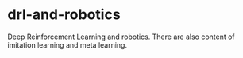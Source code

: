 # drl-and-robotics
Deep Reinforcement Learning and robotics. There are also content of imitation learning and meta learning.
